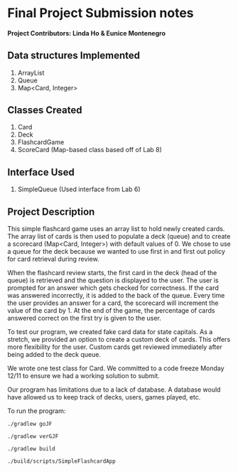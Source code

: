 # Final Project Submission notes

#### Project Contributors: Linda Ho & Eunice Montenegro

## Data structures Implemented

1. ArrayList
2. Queue 
3. Map<Card, Integer>

## Classes Created
1. Card
2. Deck
3. FlashcardGame
4. ScoreCard (Map-based class based off of Lab 8)

## Interface Used

1. SimpleQueue (Used interface from Lab 6)

## Project Description
This simple flashcard game uses an array list to hold newly created cards. The array list of cards is then used to populate a deck (queue) and to create a scorecard (Map<Card, Integer>) with default values of 0. We chose to use a queue for the deck because we wanted to use first in and first out policy for card retrieval during review.

When the flashcard review starts, the first card in the deck (head of the queue) is retrieved and the question is displayed to the user. The user is prompted for an answer which gets checked for correctness. If the card was answered incorrectly, it is added to the back of the queue. Every time the user provides an answer for a card, the scorecard will increment the value of the card by 1. At the end of the game, the percentage of cards answered correct on the first try is given to the user.

To test our program, we created fake card data for state capitals. As a stretch, we provided an option to create a custom deck of cards. This offers more flexibility for the user. Custom cards get reviewed immediately after being added to the deck queue.

We wrote one test class for Card. We committed to a code freeze Monday 12/11 to ensure we had a working solution to submit.

Our program has limitations due to a lack of database. A database would have allowed us to keep track of decks, users, games played, etc. 

To run the program:

```
./gradlew goJF
```

```
./gradlew verGJF
```

```
./gradlew build
```

```
./build/scripts/SimpleFlashcardApp
```
